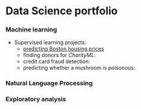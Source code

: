 # Data Science portfolio

### Machine learning
- Supervised learning projects:
  - [predicting Boston housing prices](https://github.com/LauraCollard/boston_housing)
  - finding donors for *CharityML*:
  - credit card fraud detection:
  - predicting whether a mushroom is poisonous: 


### Natural Language Processing

### Exploratory analysis
